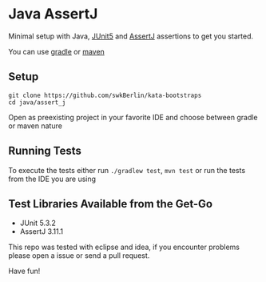 # Java AssertJ

Minimal setup with Java, [JUnit5](https://junit.org/junit5/) and [AssertJ](http://joel-costigliola.github.io/assertj/index.html) assertions to get you started.

You can use [gradle](https://gradle.org/) or [maven](https://maven.apache.org/)

## Setup

    git clone https://github.com/swkBerlin/kata-bootstraps
    cd java/assert_j

Open as preexisting project in your favorite IDE and choose between gradle or maven nature

## Running Tests

To execute the tests either run `./gradlew test`, `mvn test` or run the tests from the IDE you are using

## Test Libraries Available from the Get-Go
- JUnit 5.3.2
- AssertJ 3.11.1

This repo was tested with eclipse and idea, if you encounter problems please open a issue or send a pull request.

Have fun!
